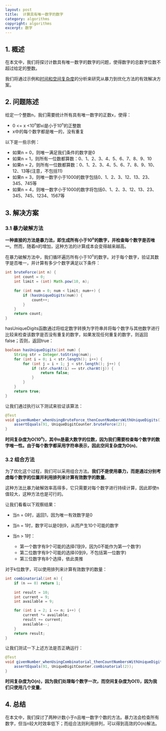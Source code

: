 ```yaml
---
layout: post
title:  计算具有唯一数字的数字
category: algorithms
copyright: algorithms
excerpt: 数字
---
```


## 1. 概述

在本文中，我们将探讨计数具有唯一数字的数字的问题，使得数字的总数字位数不超过给定的整数。

我们将通过示例和[时间和空间复杂度](https://www.baeldung.com/cs/time-vs-space-complexity)的分析来研究从暴力到优化方法的有效解决方案。

## 2. 问题陈述

给定一个整数n，我们需要统计所有具有唯一数字的正数x，使得：

- 0 <= x <10<sup>n</sup>即xi是小于10<sup>n</sup>的正整数
- x中的每个数字都是唯一的，没有重复

以下是一些示例：

- 如果n = 0，则唯一满足我们条件的数字是0
- 如果n = 1，则所有一位数都算数：0、1、2、3、4、5、6、7、8、9、10
- 如果n = 2，则所有一位数都算数：0、1、2、3、4、5、6、7、8、9、10、12、13等(注意，不包括11)
- 如果n = 3，则唯一数字小于1000的数字包括0、1、2、3、12、13、23、345、745等
- 如果n = 4，则唯一数字小于1000的数字将包括0、1、2、3、12、13、23、345、745、1234、1567等

## 3. 解决方案

### 3.1 暴力破解方法

**一种直接的方法是暴力法，即生成所有小于10<sup>n</sup>的数字，并检查每个数字是否唯一**。然而，随着n的增加，这种方法的计算成本会变得越来越高。

在暴力破解方法中，我们循环遍历所有小于10<sup>n</sup>的数字。对于每个数字，验证其数字是否唯一，并计算有多少个数字满足以下条件：

```java
int bruteForce(int n) {
    int count = 0;
    int limit = (int) Math.pow(10, n);
        
    for (int num = 0; num < limit; num++) {
        if (hasUniqueDigits(num)) {
            count++;
        }
    }
    return count;
}
```

hasUniqueDigits函数通过将给定数字转换为字符串并将每个数字与其他数字进行比较来检查该数字是否没有重复的数字，如果发现任何重复的数字，则返回false；否则，返回true：

```java
boolean hasUniqueDigits(int num) {
    String str = Integer.toString(num);
    for (int i = 0; i < str.length(); i++) {
        for (int j = i + 1; j < str.length(); j++) {
            if (str.charAt(i) == str.charAt(j)) {
                return false;
            }
        }
    }
    return true;
}
```

让我们通过执行以下测试来验证该算法：

```java
@Test
void givenNumber_whenUsingBruteForce_thenCountNumbersWithUniqueDigits() {
    assertEquals(91, UniqueDigitCounter.bruteForce(2));
}
```

**时间复杂度为O(10<sup>n</sup>)，其中n是最大数字的位数，因为我们需要检查每个数字的数字唯一性。由于每个数字都采用字符串表示，因此空间复杂度为O(n)**。

### 3.2 组合方法

为了优化这个过程，我们可以采用组合方法。**我们不是使用暴力，而是通过分别考虑每个数字的位置并利用排列来计算有效数字的数量**。

这种方法比暴力破解效率高得多，它只需要对每个数字进行持续计算，因此即使n值较大，这种方法也是可行的。

让我们看看以下观察结果：

- 当n = 0时，返回1，因为唯一有效数字是0

- 当n = 1时，数字可以是0到9，从而产生10个可能的数字

- 当n > 1时：

  - 第一个数字有9个可能的选择(1到9，因为0不能作为第一个数字)
  - 第二位数字有9个可能的选择(0到9，不包括第一位数字)
  - 第三位数字有8个选择，依此类推

对于k位数字，可以使用排列来计算有效数字的数量：

```java
int combinatorial(int n) {
    if (n == 0) return 1;
    
    int result = 10;
    int current = 9;
    int available = 9;

    for (int i = 2; i <= n; i++) {
        current *= available;
        result += current;
        available--;
    }
    return result;
}
```

让我们测试一下上述方法是否正确运行：

```java
@Test
void givenNumber_whenUsingCombinatorial_thenCountNumbersWithUniqueDigits() {
    assertEquals(91, UniqueDigitCounter.combinatorial(2));
}
```

**时间复杂度为O(n)，因为我们处理每个数字一次，而空间复杂度为O(1)，因为我们只使用几个变量**。

## 4. 总结

在本文中，我们探讨了两种计数小于n且唯一数字个数的方法。暴力法会检查所有数字，但当n较大时效率低下；而组合法则利用排列，可以得到高效的O(n)解法。